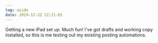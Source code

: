 ```yaml
---
tag: aside
date: 2019-12-22 22:21:01
---
```

Getting a new iPad set up. Much fun! I've got drafts and working copy installed, so this is me testing out my existing posting automations. 